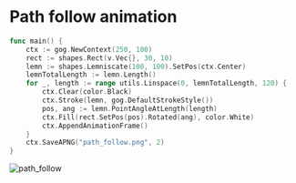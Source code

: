 # Path follow animation

```Go
func main() {
	ctx := gog.NewContext(250, 100)
	rect := shapes.Rect(v.Vec{}, 30, 10)
	lemn := shapes.Lemniscate(100, 100).SetPos(ctx.Center)
	lemnTotalLength := lemn.Length()
	for _, length := range utils.Linspace(0, lemnTotalLength, 120) {
		ctx.Clear(color.Black)
		ctx.Stroke(lemn, gog.DefaultStrokeStyle())
		pos, ang := lemn.PointAngleAtLength(length)
		ctx.Fill(rect.SetPos(pos).Rotated(ang), color.White)
		ctx.AppendAnimationFrame()
	}
	ctx.SaveAPNG("path_follow.png", 2)
}
```

![path_follow](https://github.com/user-attachments/assets/55ac6887-41eb-4fb1-8d1c-55e2cdcb93fb)
